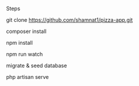 Steps

git clone https://github.com/shamnat1/pizza-app.git

composer install

npm install

npm run watch

migrate & seed database

php artisan serve
